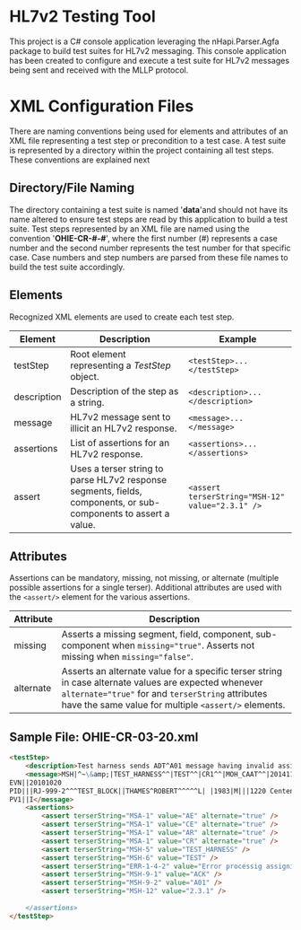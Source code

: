 # HL7v2 Testing Tool 
This project is a C# console application leveraging the nHapi.Parser.Agfa package to build test suites for HL7v2 messaging. This console application has been created to configure and execute a test suite for HL7v2 messages being sent and received with the MLLP protocol.

# XML Configuration Files

There are naming conventions being used for elements and attributes of an XML file representing a test step or precondition to a test case. A test suite is represented by a directory within the project containing all test steps. These conventions are explained next 

## Directory/File Naming

The directory containing a test suite is named '**data**'and should not have its name altered to ensure test steps are read by this application to build a test suite. Test steps represented by an XML file are named using the convention '**OHIE-CR-#-#**', where the first number (#) represents a case number and the second number represents the test number for that specific case. Case numbers and step numbers are parsed from these file names to build the test suite accordingly.

## Elements
Recognized XML elements are used to create each test step.

|Element              |Description               |Example                         |
|------------|------------------------------------------------|-----------------------------|
|testStep    |Root element representing a *TestStep* object.  |`<testStep>...</testStep>`   |
|description |Description of the step as a string.            |`<description>...</description>`|
|message     |HL7v2 message sent to illicit an HL7v2 response.|`<message>...</message>`|
|assertions  |List of assertions for an HL7v2 response.       |`<assertions>...</assertions>`|
|assert      |Uses a terser string to parse HL7v2 response segments, fields, components, or sub-components to assert a value.                              |`<assert terserString="MSH-12" value="2.3.1" />`|

## Attributes
Assertions can be mandatory, missing, not missing, or alternate (multiple possible assertions for a single terser). Additional attributes are used with the `<assert/>` element for the various assertions. 

|Attribute |Description                    |
|----------|-------------------------------|
|missing   |Asserts a missing segment, field, component, sub-component when `missing="true"`. Asserts not missing when `missing="false"`.|
|alternate |Asserts an alternate value for a specific terser string in case alternate values are expected whenever `alternate="true"` for and `terserString` attributes have the same value for multiple `<assert/>` elements.|

## Sample File: OHIE-CR-03-20.xml
```markdown
<testStep>
	<description>Test harness sends ADT^A01 message having invalid assigning authority name in CX.4.1</description>
	<message>MSH|^~\&amp;|TEST_HARNESS^^|TEST^^|CR1^^|MOH_CAAT^^|20141104174451|TEST_HARNESS+TEST_HARNESS|ADT^A01^ADT_A01|TEST-CR-03-20|P|2.3.1
EVN||20101020
PID|||RJ-999-2^^^TEST_BLOCK||THAMES^ROBERT^^^^^L| |1983|M|||1220 Centennial Farm Road^^ELLIOTT^IA^51532||^PRN^PH^^^712^7670867||||||481-27-4185
PV1||I</message>
	<assertions>
		<assert terserString="MSA-1" value="AE" alternate="true" />
		<assert terserString="MSA-1" value="CE" alternate="true" />
		<assert terserString="MSA-1" value="AR" alternate="true" />
		<assert terserString="MSA-1" value="CR" alternate="true" />
		<assert terserString="MSH-5" value="TEST_HARNESS" />
		<assert terserString="MSH-6" value="TEST" />
		<assert terserString="ERR-1-4-2" value="Error processig assigning authority" />
		<assert terserString="MSH-9-1" value="ACK" />
		<assert terserString="MSH-9-2" value="A01" />
        <assert terserString="MSH-12" value="2.3.1" />
        	
	</assertions>
</testStep>
```
